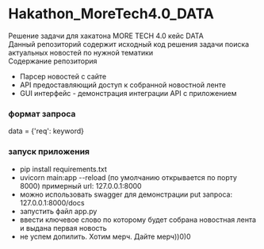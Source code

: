 # Hakathon_MoreTech4.0_DATA
Решение задачи для хакатона MORE TECH 4.0 кейс DATA
<br>Данный репозиторий содержит исходный код решения задачи поиска актуальных новостей по нужной тематики
<br>Содержание репозитория
- Парсер новостей с сайте
- API предоставляющий доступ к собранной новостной ленте
- GUI интерфейс - демонстрация интеграции API c приложением

### формат запроса
data = {'req': keyword}

### запуск приложения
- pip install requirements.txt
- uvicorn main:app --reload (по умолчанию открывается по порту 8000) примерный url: 127.0.0.1:8000
- можно использовать swagger для демонстрации put запроса: 127.0.0.1:8000/docs
- запустить файл app.py
- ввести ключевое слово по которому будет собрана новостная лента и выдана первая новость
- не успем допилить. Хотим мерч. Дайте мерч))0)0
